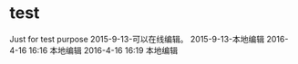 ﻿# test
Just for test purpose
2015-9-13-可以在线编辑。
2015-9-13-本地编辑
2016-4-16 16:16 本地编辑
2016-4-16 16:19 本地编辑